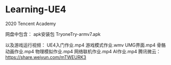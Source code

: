 # Learning-UE4
2020 Tencent Academy


网盘中包含：
  apk安装包 TryoneTry-armv7.apk 


以及游戏运行视频：
  UE4入门作业.mp4
  游戏模式作业.wmv
  UMG界面.mp4
  骨骼动画作业.mp4
  物理模拟作业.mp4
  网络联机作业.mp4
  AI作业.mp4
腾讯微云：https://share.weiyun.com/mTWEURK3
